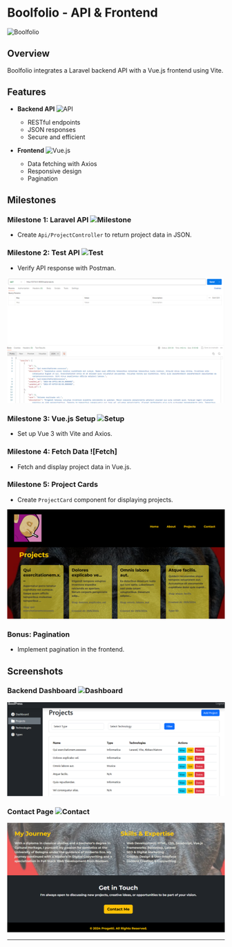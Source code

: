 # Boolfolio - API & Frontend

![Boolfolio](https://img.shields.io/badge/Boolfolio-API%20%26%20Frontend-blue)

## Overview

Boolfolio integrates a Laravel backend API with a Vue.js frontend using Vite. 

## Features

- **Backend API** ![API](https://img.icons8.com/ios-filled/50/000000/api-settings.png)
  - RESTful endpoints
  - JSON responses
  - Secure and efficient

- **Frontend** ![Vue.js](https://img.icons8.com/color/50/000000/vue-js.png)
  - Data fetching with Axios
  - Responsive design
  - Pagination

## Milestones

### Milestone 1: Laravel API ![Milestone](https://img.icons8.com/ios-filled/50/000000/checked-checkbox.png)
- Create `Api/ProjectController` to return project data in JSON.

### Milestone 2: Test API ![Test](https://img.icons8.com/color/50/000000/api.png)
- Verify API response with Postman.

![Postman Call](public/postman-call.png)

### Milestone 3: Vue.js Setup ![Setup](https://img.icons8.com/ios-filled/50/000000/settings.png)
- Set up Vue 3 with Vite and Axios.

### Milestone 4: Fetch Data ![Fetch]
- Fetch and display project data in Vue.js.

### Milestone 5: Project Cards
- Create `ProjectCard` component for displaying projects.

![Projects Page](public/projects.png)

### Bonus: Pagination
- Implement pagination in the frontend.

## Screenshots

### Backend Dashboard ![Dashboard](https://img.icons8.com/ios-filled/50/000000/dashboard.png)
![Backend Dashboard](public/backend-dashboard.png)

### Contact Page ![Contact](https://img.icons8.com/ios-filled/50/000000/contact-card.png)
![Contact Page](public/getintouch.jpg.png)

---
